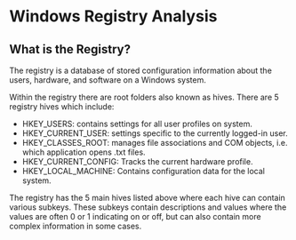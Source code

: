# Windows Registry Analysis

## What is the Registry?

The registry is a database of stored configuration information about
the users, hardware, and software on a Windows system.

Within the registry there are root folders also known as hives. There
are 5 registry hives which include:

- HKEY_USERS: contains settings for all user profiles on system.
- HKEY_CURRENT_USER: settings specific to the currently logged-in user.
- HKEY_CLASSES_ROOT: manages file associations and COM objects, i.e. which application opens .txt files.
- HKEY_CURRENT_CONFIG: Tracks the current hardware profile.
- HKEY_LOCAL_MACHINE: Contains configuration data for the local system.

The registry has the 5 main hives listed above where each hive can contain various subkeys.
These subkeys contain descriptions and values where the values are often 0 or 1 indicating on
or off, but can also contain more complex information in some cases.
